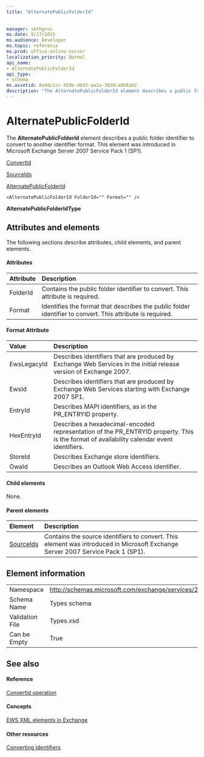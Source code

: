 ```yaml
---
title: "AlternatePublicFolderId"
 
 
manager: sethgros
ms.date: 9/17/2015
ms.audience: Developer
ms.topic: reference
ms.prod: office-online-server
localization_priority: Normal
api_name:
- AlternatePublicFolderId
api_type:
- schema
ms.assetid: 0a4dc1cc-959e-4b93-aa3a-3020ca8b8a02
description: "The AlternatePublicFolderId element describes a public folder identifier to convert to another identifier format. This element was introduced in Microsoft Exchange Server 2007 Service Pack 1 (SP1)."
---
```


# AlternatePublicFolderId

The **AlternatePublicFolderId** element describes a public folder identifier to convert to another identifier format. This element was introduced in Microsoft Exchange Server 2007 Service Pack 1 (SP1). 
  
[ConvertId](convertid.md)
  
[SourceIds](sourceids.md)
  
[AlternatePublicFolderId](alternatepublicfolderid.md)
  
```
<AlternatePublicFolderId FolderId="" Format="" />
```

 **AlternatePublicFolderIdType**
## Attributes and elements

The following sections describe attributes, child elements, and parent elements.
  
#### Attributes

|**Attribute**|**Description**|
|:-----|:-----|
|FolderId  <br/> |Contains the public folder identifier to convert. This attribute is required.  <br/> |
|Format  <br/> |Identifies the format that describes the public folder identifier to convert. This attribute is required.  <br/> |
   
#### Format Attribute

|**Value**|**Description**|
|:-----|:-----|
|EwsLegacyId  <br/> |Describes identifiers that are produced by Exchange Web Services in the initial release version of Exchange 2007.  <br/> |
|EwsId  <br/> |Describes identifiers that are produced by Exchange Web Services starting with Exchange 2007 SP1.  <br/> |
|EntryId  <br/> |Describes MAPI identifiers, as in the PR_ENTRYID property.  <br/> |
|HexEntryId  <br/> |Describes a hexadecimal-encoded representation of the PR_ENTRYID property. This is the format of availability calendar event identifiers.  <br/> |
|StoreId  <br/> |Describes Exchange store identifiers.  <br/> |
|OwaId  <br/> |Describes an Outlook Web Access identifier.  <br/> |
   
#### Child elements

None.
  
#### Parent elements

|**Element**|**Description**|
|:-----|:-----|
|[SourceIds](sourceids.md) <br/> |Contains the source identifiers to convert. This element was introduced in Microsoft Exchange Server 2007 Service Pack 1 (SP1).  <br/> |
   
## Element information

|||
|:-----|:-----|
|Namespace  <br/> |http://schemas.microsoft.com/exchange/services/2006/types  <br/> |
|Schema Name  <br/> |Types schema  <br/> |
|Validation File  <br/> |Types.xsd  <br/> |
|Can be Empty  <br/> |True  <br/> |
   
## See also

#### Reference

[ConvertId operation](convertid-operation.md)
#### Concepts

[EWS XML elements in Exchange](ews-xml-elements-in-exchange.md)
#### Other resources

[Converting Identifiers](http://msdn.microsoft.com/library/a5391746-b6ef-4f48-8fc8-8255258651aa%28Office.15%29.aspx)

